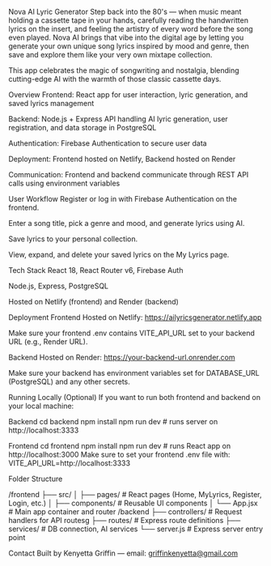 Nova AI Lyric Generator
Step back into the 80's — when music meant holding a cassette tape in your hands, carefully reading the handwritten lyrics on the insert, and feeling the artistry of every word before the song even played. Nova AI brings that vibe into the digital age by letting you generate your own unique song lyrics inspired by mood and genre, then save and explore them like your very own mixtape collection.

This app celebrates the magic of songwriting and nostalgia, blending cutting-edge AI with the warmth of those classic cassette days.



Overview
Frontend: React app for user interaction, lyric generation, and saved lyrics management

Backend: Node.js + Express API handling AI lyric generation, user registration, and data storage in PostgreSQL

Authentication: Firebase Authentication to secure user data

Deployment: Frontend hosted on Netlify, Backend hosted on Render

Communication: Frontend and backend communicate through REST API calls using environment variables



User Workflow
Register or log in with Firebase Authentication on the frontend.

Enter a song title, pick a genre and mood, and generate lyrics using AI.

Save lyrics to your personal collection.

View, expand, and delete your saved lyrics on the My Lyrics page.



Tech Stack
React 18, React Router v6, Firebase Auth

Node.js, Express, PostgreSQL

Hosted on Netlify (frontend) and Render (backend)



Deployment
Frontend
Hosted on Netlify: https://ailyricsgenerator.netlify.app

Make sure your frontend .env contains VITE_API_URL set to your backend URL (e.g., Render URL).

Backend
Hosted on Render: https://your-backend-url.onrender.com

Make sure your backend has environment variables set for DATABASE_URL (PostgreSQL) and any other secrets.



Running Locally (Optional)
If you want to run both frontend and backend on your local machine:

Backend
cd backend
npm install
npm run dev  # runs server on http://localhost:3333

Frontend
cd frontend
npm install
npm run dev  # runs React app on http://localhost:3000
Make sure to set your frontend .env file with:
VITE_API_URL=http://localhost:3333


Folder Structure

/frontend
  ├── src/
  │   ├── pages/         # React pages (Home, MyLyrics, Register, Login, etc.)
  │   ├── components/    # Reusable UI components
  │   └── App.jsx        # Main app container and router
/backend
  ├── controllers/       # Request handlers for API routesg
  ├── routes/            # Express route definitions
  ├── services/          # DB connection, AI services
  └── server.js          # Express server entry point


Contact
Built by Kenyetta Griffin — email: griffinkenyetta@gmail.com

